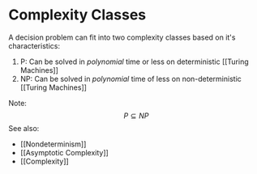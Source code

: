 # Complexity Classes

A decision problem can fit into two complexity classes based on it's characteristics:

1. P: Can be solved in *polynomial* time or less on deterministic [[Turing Machines]]
2. NP: Can be solved in *polynomial* time of less on non-deterministic [[Turing Machines]]

Note: $$P \subseteq NP$$
See also:
- [[Nondeterminism]]
- [[Asymptotic Complexity]]
- [[Complexity]]